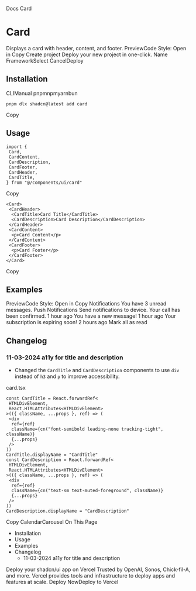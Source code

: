 Docs
Card
# Card
Displays a card with header, content, and footer.
PreviewCode
Style: 
Open in Copy
Create project
Deploy your new project in one-click.
Name
FrameworkSelect
CancelDeploy
## Installation
CLIManual
pnpmnpmyarnbun
```
pnpm dlx shadcn@latest add card

```

Copy
## Usage
```
import {
 Card,
 CardContent,
 CardDescription,
 CardFooter,
 CardHeader,
 CardTitle,
} from "@/components/ui/card"
```
Copy
```
<Card>
 <CardHeader>
  <CardTitle>Card Title</CardTitle>
  <CardDescription>Card Description</CardDescription>
 </CardHeader>
 <CardContent>
  <p>Card Content</p>
 </CardContent>
 <CardFooter>
  <p>Card Footer</p>
 </CardFooter>
</Card>
```
Copy
## Examples
PreviewCode
Style: 
Open in Copy
Notifications
You have 3 unread messages.
Push Notifications
Send notifications to device.
Your call has been confirmed.
1 hour ago
You have a new message!
1 hour ago
Your subscription is expiring soon!
2 hours ago
Mark all as read
## Changelog
### 11-03-2024 a11y for title and description
  * Changed the `CardTitle` and `CardDescription` components to use `div` instead of `h3` and `p` to improve accessibility.


card.tsx
```
const CardTitle = React.forwardRef<
 HTMLDivElement,
 React.HTMLAttributes<HTMLDivElement>
>(({ className, ...props }, ref) => (
 <div
  ref={ref}
  className={cn("font-semibold leading-none tracking-tight", className)}
  {...props}
 />
))
CardTitle.displayName = "CardTitle"
const CardDescription = React.forwardRef<
 HTMLDivElement,
 React.HTMLAttributes<HTMLDivElement>
>(({ className, ...props }, ref) => (
 <div
  ref={ref}
  className={cn("text-sm text-muted-foreground", className)}
  {...props}
 />
))
CardDescription.displayName = "CardDescription"
```
Copy
CalendarCarousel
On This Page
  * Installation
  * Usage
  * Examples
  * Changelog
    * 11-03-2024 a11y for title and description


Deploy your shadcn/ui app on Vercel
Trusted by OpenAI, Sonos, Chick-fil-A, and more.
Vercel provides tools and infrastructure to deploy apps and features at scale.
Deploy NowDeploy to Vercel

